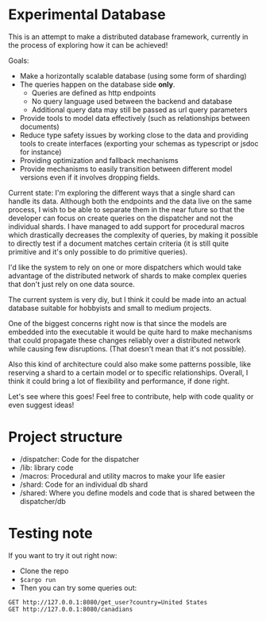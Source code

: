 # Experimental Database

This is an attempt to make a distributed database framework,
currently in the process of exploring how it can be achieved!

Goals:
- Make a horizontally scalable database (using some form of sharding)
- The queries happen on the database side __only__.
  - Queries are defined as http endpoints
  - No query language used between the backend and database
  - Additional query data may still be passed as url query parameters
- Provide tools to model data effectively (such as relationships between documents)
- Reduce type safety issues by working close to the data and providing tools to
create interfaces (exporting your schemas as typescript or jsdoc for instance)
- Providing optimization and fallback mechanisms
- Provide mechanisms to easily transition between different model versions even
if it involves dropping fields.

Current state:
I'm exploring the different ways that a single shard can handle its data. 
Although both the endpoints and the data live on the same process, I wish to 
be able to separate them in the near future so that the developer can focus
on create queries on the dispatcher and not the individual shards.
I have managed to add support for procedural macros which drastically decreases the 
complexity of queries, by making it possible to directly test if a document matches
certain criteria (it is still quite primitive and it's only possible to do
primitive queries). 

I'd like the system to rely on one or more dispatchers which would take
advantage of the distributed network of shards to make complex queries
that don't just rely on one data source.

The current system is very diy, but I think it could be made into an actual
database suitable for hobbyists and small to medium projects.


One of the biggest concerns right now is that since the models are embedded into the
executable it would be quite hard to make mechanisms that could propagate these
changes reliably over a distributed network while causing few disruptions. (That doesn't mean
that it's not possible).


Also this kind of architecture could also make some patterns possible, like 
reserving a shard to a certain model or to specific relationships. Overall,
I think it could bring a lot of flexibility and performance, if done right.

Let's see where this goes! Feel free to contribute, help with code quality or even
suggest ideas!

# Project structure 
- /dispatcher: Code for the dispatcher
- /lib: library code 
- /macros: Procedural and utility macros to make your life easier
- /shard: Code for an individual db shard
- /shared: Where you define models and code that is shared between the dispatcher/db

# Testing note

If you want to try it out right now:
- Clone the repo
- `$cargo run`
- Then you can try some queries out:
```
GET http://127.0.0.1:8080/get_user?country=United States
GET http://127.0.0.1:8080/canadians
```